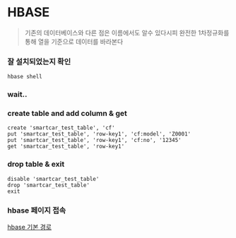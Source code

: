 # HBASE
> 기존의 데이터베이스와 다른 점은 이름에서도 알수 있다시피 완전한 1차정규화를 통해 열을 기준으로 데이터를 바라본다

### 잘 설치되었는지 확인
```
hbase shell
```
### wait..

### create table and add column & get
```
create 'smartcar_test_table', 'cf'
put 'smartcar_test_table', 'row-key1', 'cf:model', 'Z0001'
put 'smartcar_test_table', 'row-key1', 'cf:no', '12345'
get 'smartcar_test_table', 'row-key1'
```

### drop table & exit
```
disable 'smartcar_test_table'
drop 'smartcar_test_table'
exit
```

### hbase 페이지 접속
[hbase 기본 경로](http://server02.hadoop.com:16010/)